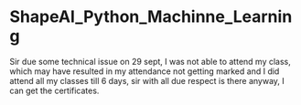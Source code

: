 # ShapeAI_Python_Machinne_Learning
Sir due some technical issue on 29 sept, I was not able to attend my class, which may have resulted in my attendance not getting marked and I did attend all my classes till 6 days, sir with all due respect is there anyway, I can get the certificates.
